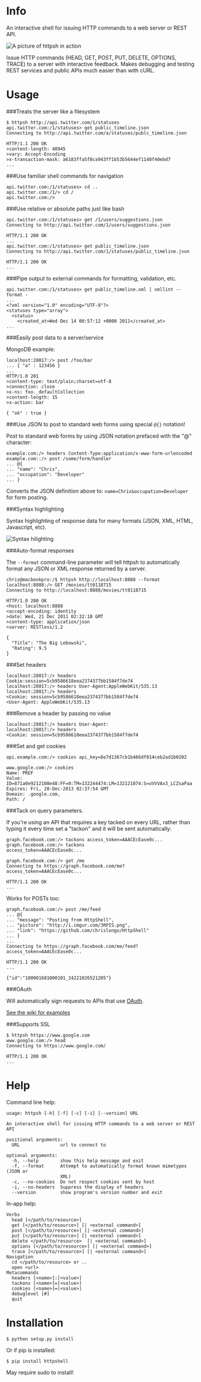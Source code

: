 # Info

An interactive shell for issuing HTTP commands to a web server or REST API.

![A picture of httpsh in action](http://i.imgur.com/bDQha.png)

Issue HTTP commands (HEAD, GET, POST, PUT, DELETE, OPTIONS, TRACE) to a server 
with interactive feedback.  Makes debugging and testing REST services and 
public APIs much easier than with cURL.

# Usage

###Treats the server like a filesystem

```
$ httpsh http://api.twitter.com/1/statuses
api.twitter.com:/1/statuses> get public_timeline.json
Connecting to http://api.twitter.com/a/statuses/publc_timeline.json

HTTP/1.1 200 OK
>content-length: 40945
>vary: Accept-Encoding
>x-transaction-mask: a6183ffa5f8ca943ff1b53b5644ef1140f40ebd7
...
```

###Use familiar shell commands for navigation

```
api.twitter.com:/1/statuses> cd ..
api.twitter.com:/1/> cd /
api.twitter.com:/>
```

###Use relative or absolute paths just like bash 

```
api.twitter.com:/1/statuses> get /1/users/suggestions.json
Connecting to http://api.twitter.com/1/users/suggestions.json

HTTP/1.1 200 OK
...
api.twitter.com:/1/statuses> get public_timeline.json
Connecting to http://api.twitter.com/1/statuses/public_timeline.json

HTTP/1.1 200 OK
...
```

###Pipe output to external commands for formatting, validation, etc.

```
api.twitter.com:/1/statuses> get public_timeline.xml | xmllint --format -
...
<?xml version="1.0" encoding="UTF-8"?>
<statuses type="array">
  <status>
    <created_at>Wed Dec 14 00:57:12 +0000 2011</created_at>
...
```

###Easily post data to a server/service

MongoDB example:

```
localhost:28017:/> post /foo/bar
... { "a" : 123456 }
... 
HTTP/1.0 201 
>content-type: text/plain;charset=utf-8
>connection: close
>x-ns: foo._defaultCollection
>content-length: 15
>x-action: bar

{ "ok" : true }
```

###Use JSON to post to standard web forms using special ```@{}``` notation!

Post to standard web forms by using JSON notation prefaced with 
the "@" character:

```
example.com:/> headers Content-Type:application/x-www-form-urlencoded
example.com::/> post /some/form/handler
... @{
... "name": "Chris",
... "occupation": "Developer"  
... }
```

Converts the JSON definition above to: `name=Chris&occupation=Developer` for
form posting.

###Syntax highlighting

Syntax highlighting of response data for many formats (JSON, XML, HTML, 
Javascript, etc).

![Syntax hilighting](http://i.imgur.com/DxB9P.jpg) 

###Auto-format responses

The ```--format``` command-line parameter will tell httpsh to automatically 
format any JSON or XML response returned by a server.

```
chris@macbookpro:/$ httpsh http://localhost:8888 --format
localhost:8888:/> GET /movies/tt0118715
Connecting to http://localhost:8888/movies/tt0118715

HTTP/1.0 200 OK
<host: localhost:8888
<accept-encoding: identity
>date: Wed, 21 Dec 2011 02:32:18 GMT
>content-type: application/json
>server: RESTless/1.2

{
  "Title": "The Big Lebowski",
  "Rating": 9.5
}
```

###Set headers

```
localhost:28017:/> headers Cookie:session=5cb9586618eea2374377bb1584f7de74
localhost:28017:/> headers User-Agent:AppleWebKit/535.13
localhost:28017:/> headers
<Cookie: session=5cb9586618eea2374377bb1584f7de74
<User-Agent: AppleWebKit/535.13
```

###Remove a header by passing no value

```
localhost:28017:/> headers User-Agent:
localhost:28017:/> headers
<Cookie: session=5cb9586618eea2374377bb1584f7de74
```

###Set and get cookies
```
api.example.com:/> cookies api_key=8e7d1367cb1b466df014ceb2ad1b0202
```

```
www.google.com:/> cookies
Name: PREF
Value: ID=871a0e9212108e48:FF=0:TM=132244474:LM=132121074:S=oVVVAx3_LCZsaPaa
Expires: Fri, 20-Dec-2013 02:37:54 GMT
Domain: .google.com,
Path: /
```

###Tack on query parameters.  

If you're using an API that requires a key tacked on every URL, rather than 
typing it every time set a "tackon" and it will be sent automatically:

```
graph.facebook.com:/> tackons access_token=AAACEcEase0c...
graph.facebook.com:/> tackons
access_token=AAACEcEase0c...

graph.facebook.com:/> get /me
Connecting to https://graph.facebook.com/me?access_token=AAACEcEase0c...

HTTP/1.1 200 OK
...
```

Works for POSTs too:

```
graph.facebook.com:/> post /me/feed
... @{
... "message": "Posting from HttpShell",
... "picture": "http://i.imgur.com/3RPIS.png",
... "link": "https://github.com/chrislongo/HttpShell"
... }
... 
Connecting to https://graph.facebook.com/me/feed?access_token=AAACEcEase0c...

HTTP/1.1 200 OK
...

{"id":"100001681000101_24221026521205"}
```

###OAuth

Will automatically sign requests to APIs that use [OAuth](http://oauth.net/).

[See the wiki for examples](https://github.com/chrislongo/HttpShell/wiki/OAuth-How-To)


###Supports SSL

```
$ httpsh https://www.google.com
www.google.com:/> head
Connecting to https://www.google.com/

HTTP/1.1 200 OK
...
```

# Help
Command line help:

```
usage: httpsh [-h] [-f] [-c] [-i] [--version] URL

An interactive shell for issuing HTTP commands to a web server or REST API

positional arguments:
  URL               url to connect to

optional arguments:
  -h, --help        show this help message and exit
  -f, --format      Attempt to automatically format known mimetypes (JSON or
                    XML)
  -c, --no-cookies  Do not respect cookies sent by host
  -i, --no-headers  Suppress the display of headers
  --version         show program's version number and exit
```

In-app help:

```
Verbs
  head [</path/to/resource>]
  get [</path/to/resource>] [| <external command>]
  post [</path/to/resource>] [| <external command>]
  put [</path/to/resource>] [| <external command>]
  delete </path/to/resource>  [| <external command>]
  options [</path/to/resource>] [| <external command>]
  trace [</path/to/resource>] [| <external command>]
Navigation
  cd </path/to/resource> or ..
  open <url>
Metacommands
  headers [<name>]:[<value>]
  tackons [<name>]=[<value>]
  cookies [<name>]=[<value>]
  debuglevel [#]
  quit
```

# Installation

    $ python setup.py install

Or if pip is installed:

    $ pip install httpshell

May require sudo to install!
